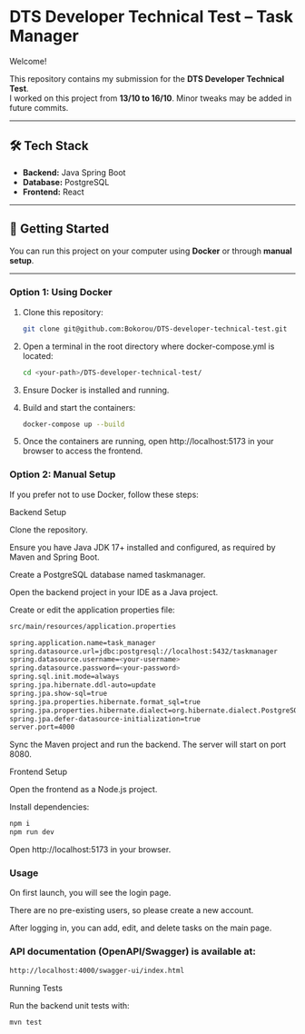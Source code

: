 # DTS Developer Technical Test – Task Manager

Welcome!  

This repository contains my submission for the **DTS Developer Technical Test**.  
I worked on this project from **13/10 to 16/10**. Minor tweaks may be added in future commits.

---

## 🛠 Tech Stack

- **Backend:** Java Spring Boot  
- **Database:** PostgreSQL  
- **Frontend:** React  

---

## 🚀 Getting Started

You can run this project on your computer using **Docker** or through **manual setup**.

---

### Option 1: Using Docker

1. Clone this repository:

   ```bash
   git clone git@github.com:Bokorou/DTS-developer-technical-test.git

2. Open a terminal in the root directory where docker-compose.yml is located:
   ```bash
   cd <your-path>/DTS-developer-technical-test/

3. Ensure Docker is installed and running.

4. Build and start the containers:
   ```bash
   docker-compose up --build

5. Once the containers are running, open http://localhost:5173
 in your browser to access the frontend.

### Option 2: Manual Setup

If you prefer not to use Docker, follow these steps:

Backend Setup

Clone the repository.

Ensure you have Java JDK 17+ installed and configured, as required by Maven and Spring Boot.

Create a PostgreSQL database named taskmanager.

Open the backend project in your IDE as a Java project.

Create or edit the application properties file:

```bash
src/main/resources/application.properties
```
```bash
spring.application.name=task_manager
spring.datasource.url=jdbc:postgresql://localhost:5432/taskmanager
spring.datasource.username=<your-username>
spring.datasource.password=<your-password>
spring.sql.init.mode=always
spring.jpa.hibernate.ddl-auto=update
spring.jpa.show-sql=true
spring.jpa.properties.hibernate.format_sql=true
spring.jpa.properties.hibernate.dialect=org.hibernate.dialect.PostgreSQLDialect
spring.jpa.defer-datasource-initialization=true
server.port=4000
```

Sync the Maven project and run the backend. The server will start on port 8080.

Frontend Setup

Open the frontend as a Node.js project.

Install dependencies:

```bash
npm i
npm run dev
```

Open http://localhost:5173 in your browser.


### Usage

On first launch, you will see the login page.

There are no pre-existing users, so please create a new account.

After logging in, you can add, edit, and delete tasks on the main page.

### API documentation (OpenAPI/Swagger) is available at:

```bash
http://localhost:4000/swagger-ui/index.html
```

Running Tests

Run the backend unit tests with:

```bash
mvn test
```

